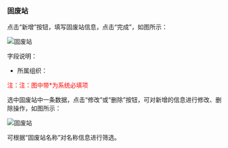 ### 固废站

点击“新增”按钮，填写固废站信息，点击“完成”，如图所示：

![固废站](..\images\固废站1.png)

字段说明：

- 所属组织：

<font color="#f00">注：注：图中带*为系统必填项</font>

选中固废站中一条数据，点击“修改”或“删除”按钮，可对新增的信息进行修改、删除操作，如图所示：

![固废站](..\images\固废站2.png)

可根据“固废站名称”对名称信息进行筛选。



